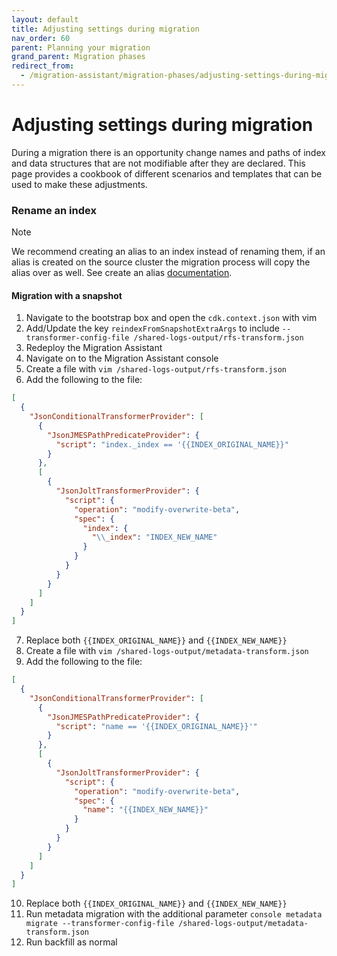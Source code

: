 ```yaml
---
layout: default
title: Adjusting settings during migration
nav_order: 60
parent: Planning your migration
grand_parent: Migration phases
redirect_from:
  - /migration-assistant/migration-phases/adjusting-settings-during-migration/
---
```


# Adjusting settings during migration

During a migration there is an opportunity change names and paths of index and data structures that are not modifiable after they are declared.  This page provides a cookbook of different scenarios and templates that can be used to make these adjustments.

### Rename an index

> [!NOTE]  
> We recommend creating an alias to an index instead of renaming them, if an alias is created on the source cluster the migration process will copy the alias over as well. See create an alias [documentation](https://opensearch.org/docs/latest/api-reference/index-apis/update-alias/).

#### Migration with a snapshot

1. Navigate to the bootstrap box and open the `cdk.context.json` with vim
2. Add/Update the key `reindexFromSnapshotExtraArgs` to include `--transformer-config-file /shared-logs-output/rfs-transform.json`
3. Redeploy the Migration Assistant 
4. Navigate on to the Migration Assistant console
5. Create a file with `vim /shared-logs-output/rfs-transform.json`
6. Add the following to the file:
```json
[
  {
    "JsonConditionalTransformerProvider": [
      {
        "JsonJMESPathPredicateProvider": {
          "script": "index._index == '{{INDEX_ORIGINAL_NAME}}"
        }
      },
      [
        {
          "JsonJoltTransformerProvider": {
            "script": {
              "operation": "modify-overwrite-beta",
              "spec": {
                "index": {
                  "\\_index": "INDEX_NEW_NAME"
                }
              }
            }
          }
        }
      ]
    ]
  }
]
```
7. Replace both `{{INDEX_ORIGINAL_NAME}}` and `{{INDEX_NEW_NAME}}`
8. Create a file with `vim /shared-logs-output/metadata-transform.json`
9. Add the following to the file:
```json
[
  {
    "JsonConditionalTransformerProvider": [
      {
        "JsonJMESPathPredicateProvider": {
          "script": "name == '{{INDEX_ORIGINAL_NAME}}'"
        }
      },
      [
        {
          "JsonJoltTransformerProvider": {
            "script": {
              "operation": "modify-overwrite-beta",
              "spec": {
                "name": "{{INDEX_NEW_NAME}}"
              }
            }
          }
        }
      ]
    ]
  }
]
```
10. Replace both `{{INDEX_ORIGINAL_NAME}}` and `{{INDEX_NEW_NAME}}`
11. Run metadata migration with the additional parameter `console metadata migrate --transformer-config-file /shared-logs-output/metadata-transform.json`
12. Run backfill as normal